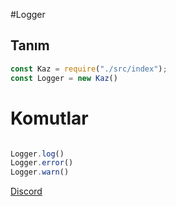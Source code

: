 #Logger

## Tanım
```js
const Kaz = require("./src/index");
const Logger = new Kaz()
```

# Komutlar

```js

Logger.log()
Logger.error()
Logger.warn()
```

[Discord](https://discord.gg/BFdbBfbXBB)
